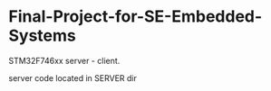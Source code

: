 # Final-Project-for-SE-Embedded-Systems
STM32F746xx server - client.


server code located in SERVER dir
